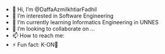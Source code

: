 - 👋 Hi, I’m @DaffaAzmiIkhtiarFadhil
- 👀 I’m interested in Software Engineering
- 🌱 I’m currently learning Informatics Engineering in UNNES
- 💞️ I’m looking to collaborate on ...
- 📫 How to reach me: 
- ⚡ Fun fact: K-ON🤝

<!---
DaffaAzmiIkhtiarFadhil/DaffaAzmiIkhtiarFadhil is a ✨ special ✨ repository because its `README.md` (this file) appears on your GitHub profile.
You can click the Preview link to take a look at your changes.
--->
